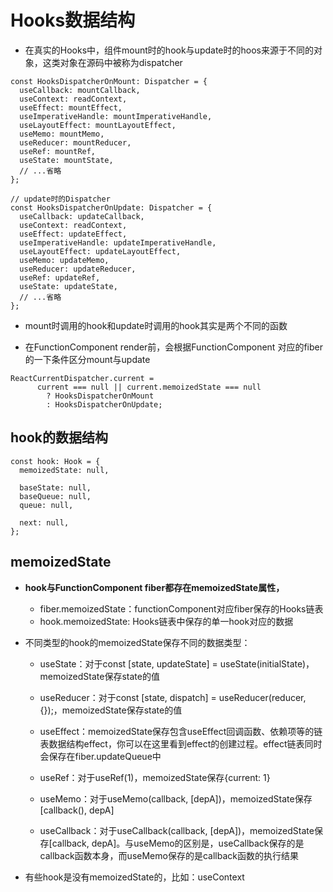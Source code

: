 # Hooks数据结构

* 在真实的Hooks中，组件mount时的hook与update时的hoos来源于不同的对象，这类对象在源码中被称为dispatcher
```
const HooksDispatcherOnMount: Dispatcher = {
  useCallback: mountCallback,
  useContext: readContext,
  useEffect: mountEffect,
  useImperativeHandle: mountImperativeHandle,
  useLayoutEffect: mountLayoutEffect,
  useMemo: mountMemo,
  useReducer: mountReducer,
  useRef: mountRef,
  useState: mountState,
  // ...省略
};

// update时的Dispatcher
const HooksDispatcherOnUpdate: Dispatcher = {
  useCallback: updateCallback,
  useContext: readContext,
  useEffect: updateEffect,
  useImperativeHandle: updateImperativeHandle,
  useLayoutEffect: updateLayoutEffect,
  useMemo: updateMemo,
  useReducer: updateReducer,
  useRef: updateRef,
  useState: updateState,
  // ...省略
};
```

* mount时调用的hook和update时调用的hook其实是两个不同的函数

* 在FunctionComponent render前，会根据FunctionComponent 对应的fiber的一下条件区分mount与update
```
ReactCurrentDispatcher.current =
      current === null || current.memoizedState === null
        ? HooksDispatcherOnMount
        : HooksDispatcherOnUpdate;
```

## hook的数据结构

```
const hook: Hook = {
  memoizedState: null,

  baseState: null,
  baseQueue: null,
  queue: null,

  next: null,
};
```

## memoizedState
* **hook与FunctionComponent fiber都存在memoizedState属性，**
    - fiber.memoizedState：functionComponent对应fiber保存的Hooks链表
    - hook.memoizedState: Hooks链表中保存的单一hook对应的数据

* 不同类型的hook的memoizedState保存不同的数据类型：
    - useState：对于const [state, updateState] = useState(initialState)，memoizedState保存state的值

    - useReducer：对于const [state, dispatch] = useReducer(reducer, {});，memoizedState保存state的值

    - useEffect：memoizedState保存包含useEffect回调函数、依赖项等的链表数据结构effect，你可以在这里看到effect的创建过程。effect链表同时会保存在fiber.updateQueue中

    - useRef：对于useRef(1)，memoizedState保存{current: 1}

    - useMemo：对于useMemo(callback, [depA])，memoizedState保存[callback(), depA]

    - useCallback：对于useCallback(callback, [depA])，memoizedState保存[callback, depA]。与useMemo的区别是，useCallback保存的是callback函数本身，而useMemo保存的是callback函数的执行结果

* 有些hook是没有memoizedState的，比如：useContext
